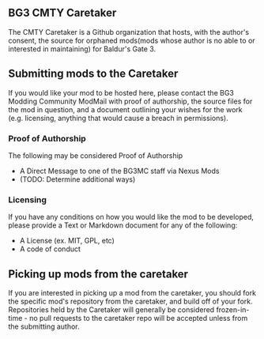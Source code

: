 ## BG3 CMTY Caretaker

The CMTY Caretaker is a Github organization that hosts, with the author's consent, the source for orphaned mods(mods whose author is no able to or interested in maintaining) for Baldur's Gate 3. 

## Submitting mods to the Caretaker
If you would like your mod to be hosted here, please contact the BG3 Modding Community ModMail with proof of authorship, the source files for the mod in question, and a document outlining your wishes for the work (e.g. licensing, anything that would cause a breach in permissions).

### Proof of Authorship 
The following may be considered Proof of Authorship
- A Direct Message to one of the BG3MC staff via Nexus Mods
- (TODO: Determine additional ways)

### Licensing
If you have any conditions on how you would like the mod to be developed, please provide a Text or Markdown document for any of the following:
- A License (ex. MIT, GPL, etc)
- A code of conduct

## Picking up mods from the caretaker
If you are interested in picking up a mod from the caretaker, you should fork the specific mod's repository from the caretaker, and build off of your fork. Repositories held by the Caretaker will generally be considered frozen-in-time - no pull requests to the caretaker repo will be accepted unless from the submitting author.
